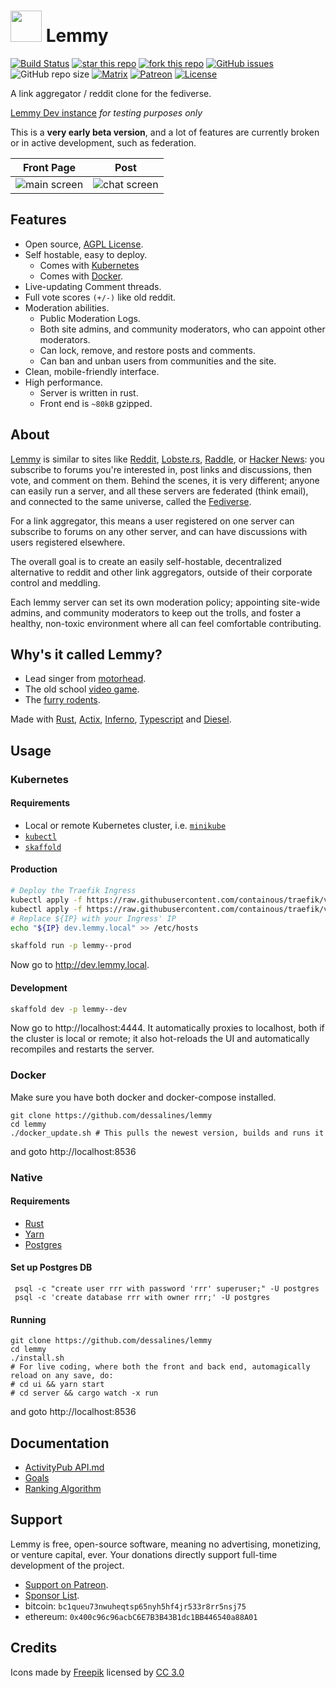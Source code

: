 <h1><img src="https://image.flaticon.com/icons/svg/194/194242.svg" width="50px" height="50px" /> Lemmy</h1>

[![Build Status](https://travis-ci.org/dessalines/lemmy.svg?branch=master)](https://travis-ci.org/dessalines/lemmy)
[![star this repo](http://githubbadges.com/star.svg?user=dessalines&repo=lemmy&style=flat)](https://github.com/dessalines/lemmy)
[![fork this repo](http://githubbadges.com/fork.svg?user=dessalines&repo=lemmy&style=flat)](https://github.com/dessalines/lemmy/fork)
[![GitHub issues](https://img.shields.io/github/issues-raw/dessalines/lemmy.svg)](https://github.com/dessalines/lemmy/issues)
![GitHub repo size](https://img.shields.io/github/repo-size/dessalines/lemmy.svg)
[![Matrix](https://img.shields.io/matrix/rust-reddit-fediverse:matrix.org.svg?label=matrix-chat)](https://riot.im/app/#/room/#rust-reddit-fediverse:matrix.org)
[![Patreon](https://img.shields.io/badge/-Support%20on%20Patreon-blueviolet.svg)](https://www.patreon.com/dessalines)
[![License](https://img.shields.io/github/license/dessalines/lemmy.svg)](LICENSE)

A link aggregator / reddit clone for the fediverse.

[Lemmy Dev instance](https://dev.lemmy.ml) _for testing purposes only_

This is a **very early beta version**, and a lot of features are currently broken or in active development, such as federation.

| Front Page                                      | Post                                            |
| ----------------------------------------------- | ----------------------------------------------- |
| ![main screen](https://i.imgur.com/y64BtXC.png) | ![chat screen](https://i.imgur.com/vsOr87q.png) |

## Features

- Open source, [AGPL License](/LICENSE).
- Self hostable, easy to deploy.
  - Comes with [Kubernetes](#kubernetes)
  - Comes with [Docker](#docker).
- Live-updating Comment threads.
- Full vote scores `(+/-)` like old reddit.
- Moderation abilities.
  - Public Moderation Logs.
  - Both site admins, and community moderators, who can appoint other moderators.
  - Can lock, remove, and restore posts and comments.
  - Can ban and unban users from communities and the site.
- Clean, mobile-friendly interface.
- High performance.
  - Server is written in rust.
  - Front end is `~80kB` gzipped.

## About

[Lemmy](https://github.com/dessalines/lemmy) is similar to sites like [Reddit](https://reddit.com), [Lobste.rs](https://lobste.rs), [Raddle](https://raddle.me), or [Hacker News](https://news.ycombinator.com/): you subscribe to forums you're interested in, post links and discussions, then vote, and comment on them. Behind the scenes, it is very different; anyone can easily run a server, and all these servers are federated (think email), and connected to the same universe, called the [Fediverse](https://en.wikipedia.org/wiki/Fediverse).

For a link aggregator, this means a user registered on one server can subscribe to forums on any other server, and can have discussions with users registered elsewhere.

The overall goal is to create an easily self-hostable, decentralized alternative to reddit and other link aggregators, outside of their corporate control and meddling.

Each lemmy server can set its own moderation policy; appointing site-wide admins, and community moderators to keep out the trolls, and foster a healthy, non-toxic environment where all can feel comfortable contributing.

## Why's it called Lemmy?

- Lead singer from [motorhead](https://invidio.us/watch?v=pWB5JZRGl0U).
- The old school [video game](<https://en.wikipedia.org/wiki/Lemmings_(video_game)>).
- The [furry rodents](http://sunchild.fpwc.org/lemming-the-little-giant-of-the-north/).

Made with [Rust](https://www.rust-lang.org), [Actix](https://actix.rs/), [Inferno](https://www.infernojs.org), [Typescript](https://www.typescriptlang.org/) and [Diesel](http://diesel.rs/).

## Usage

### Kubernetes

#### Requirements

- Local or remote Kubernetes cluster, i.e. [`minikube`](https://kubernetes.io/docs/tasks/tools/install-minikube/)
- [`kubectl`](https://kubernetes.io/docs/tasks/tools/install-kubectl/)
- [`skaffold`](https://skaffold.dev/)

#### Production

```bash
# Deploy the Traefik Ingress
kubectl apply -f https://raw.githubusercontent.com/containous/traefik/v1.7/examples/k8s/traefik-rbac.yaml
kubectl apply -f https://raw.githubusercontent.com/containous/traefik/v1.7/examples/k8s/traefik-ds.yaml
# Replace ${IP} with your Ingress' IP
echo "${IP} dev.lemmy.local" >> /etc/hosts
```

```bash
skaffold run -p lemmy--prod
```

Now go to http://dev.lemmy.local.

#### Development

```bash
skaffold dev -p lemmy--dev
```

Now go to http://localhost:4444. It automatically proxies to localhost, both if the cluster is local or remote; it also hot-reloads the UI and automatically recompiles and restarts the server.

### Docker

Make sure you have both docker and docker-compose installed.

```
git clone https://github.com/dessalines/lemmy
cd lemmy
./docker_update.sh # This pulls the newest version, builds and runs it
```

and goto http://localhost:8536

### Native

#### Requirements

- [Rust](https://www.rust-lang.org/)
- [Yarn](https://yarnpkg.com/en/)
- [Postgres](https://www.sqlite.org/index.html)

#### Set up Postgres DB

```
 psql -c "create user rrr with password 'rrr' superuser;" -U postgres
 psql -c 'create database rrr with owner rrr;' -U postgres
```

#### Running

```
git clone https://github.com/dessalines/lemmy
cd lemmy
./install.sh
# For live coding, where both the front and back end, automagically reload on any save, do:
# cd ui && yarn start
# cd server && cargo watch -x run
```

and goto http://localhost:8536

## Documentation

- [ActivityPub API.md](docs/API.md)
- [Goals](docs/goals.md)
- [Ranking Algorithm](docs/ranking.md)

## Support

Lemmy is free, open-source software, meaning no advertising, monetizing, or venture capital, ever. Your donations directly support full-time development of the project.

- [Support on Patreon](https://www.patreon.com/dessalines).
- [Sponsor List](https://dev.lemmy.ml/#/sponsors).
- bitcoin: `bc1queu73nwuheqtsp65nyh5hf4jr533r8rr5nsj75`
- ethereum: `0x400c96c96acbC6E7B3B43B1dc1BB446540a88A01`

## Credits

Icons made by [Freepik](https://www.freepik.com/) licensed by [CC 3.0](http://creativecommons.org/licenses/by/3.0/)
